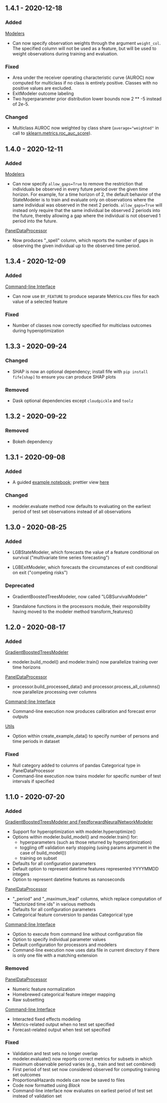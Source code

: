 ## 1.4.1 - 2020-12-18

### Added

<u>Modelers</u>

- Can now specify observation weights through the argument `weight_col`. The specified column will not be used as a feature, but will be used to weight observations during training and evaluation.

### Fixed

- Area under the receiver operating characteristic curve (AUROC) now computed for multiclass if no class is entirely positive. Classes with no positive values are excluded.
- ExitModeler outcome labeling
- Two hyperparameter prior distribution lower bounds now 2 ** -5 instead of 2e-5.

### Changed

- Multiclass AUROC now weighted by class share (`average="weighted"` in call to [sklearn.metrics.roc_auc_score](https://scikit-learn.org/stable/modules/generated/sklearn.metrics.roc_auc_score.html)).

## 1.4.0 - 2020-12-11

### Added

<u>Modelers</u>

- Can now specify `allow_gaps=True` to remove the restriction that individuals be observed in every future period over the given time horizon. For example, for a time horizon of 2, the default behavior of the StateModeler is to train and evaluate only on observations where the same individual was observed in the next 2 periods. `allow_gaps=True` will instead only require that the same individual be observed 2 periods into the future, thereby allowing a gap where the individual is not observed 1 period into the future.

<u>PanelDataProcessor</u>

- Now produces "_spell" column, which reports the number of gaps in observing the given individual up to the observed time period.

## 1.3.4 - 2020-12-09

### Added

<u>Command-line Interface</u>

- Can now use `BY_FEATURE` to produce separate Metrics.csv files for each value of a selected feature

### Fixed

- Number of classes now correctly specified for multiclass outcomes during hyperoptimization

## 1.3.3 - 2020-09-24

### Changed

- SHAP is now an optional dependency; install fife with `pip install fife[shap]` to ensure you can produce SHAP plots

### Removed

- Dask optional dependencies except `cloudpickle` and `toolz`

## 1.3.2 - 2020-09-22

### Removed

- Bokeh dependency

## 1.3.1 - 2020-09-08

### Added

- A guided [example notebook](https://github.com/IDA-HumanCapital/fife/blob/master/examples/country_leadership.ipynb); prettier view [here](https://nbviewer.jupyter.org/github/IDA-HumanCapital/fife/blob/master/examples/country_leadership.ipynb)

### Changed

- modeler.evaluate method now defaults to evaluating on the earliest period of test set observations instead of all observations

## 1.3.0 - 2020-08-25

### Added

- LGBStateModeler, which forecasts the value of a feature conditional on survival ("multivariate time series forecasting")

- LGBExitModeler, which forecasts the circumstances of exit conditional on exit ("competing risks")

### Deprecated

- GradientBoostedTreesModeler, now called "LGBSurvivalModeler"

- Standalone functions in the processors module, their responsibility having moved to the modeler method transform_features()

## 1.2.0 - 2020-08-17

### Added

<u>GradientBoostedTreesModeler</u>

- modeler.build_model() and modeler.train() now parallelize training over time horizons

<u>PanelDataProcessor</u>

- processor.build_processed_data() and processor.process_all_columns() now parallelize processing over columns

<u>Command-line Interface</u>

- Command-line execution now produces calibration and forecast error outputs

<u>Utils</u>

- Option within create_example_data() to specify number of persons and time periods in dataset

### Fixed

- Null category added to columns of pandas Categorical type in PanelDataProcessor
- Command-line execution now trains modeler for specific number of test intervals if specified

## 1.1.0 - 2020-07-20

### Added

<u>GradientBoostedTreesModeler and FeedforwardNeuralNetworkModeler</u>

- Support for hyperoptimization with modeler.hyperoptimize()
- Options within modeler.build_model() and modeler.train() for:
  - hyperparameters (such as those returned by hyperoptimization)
  - toggling off validation early stopping (using params argument in the case of build_model())
  - training on subset
- Defaults for all configuration parameters
- Default option to represent datetime features represented YYYYMMDD integers
- Option to represent datetime features as nanoseconds

<u>PanelDataProcessor</u>

- "\_period" and "\_maximum_lead" columns, which replace computation of "factorized time ids" in various methods
- Defaults for all configuration parameters
- Categorical feature conversion to pandas Categorical type

<u>Command-line Interface</u>

- Option to execute from command line without configuration file
- Option to specify individual parameter values
- Default configuration for processors and modelers
- Command-line execution now uses data file in current directory if there is only one file with a matching extension

### Removed

<u>PanelDataProcessor</u>

- Numeric feature normalization
- Homebrewed categorical feature integer mapping
- Raw subsetting

<u>Command-line Interface</u>

- Interacted fixed effects modeling
- Metrics-related output when no test set specified
- Forecast-related output when test set specified

### Fixed

- Validation and test sets no longer overlap
- modeler.evaluate() now reports correct metrics for subsets in which maximum observable period varies (e.g., train and test set combined)
- First period of test set now considered observed for computing training set outcomes
- ProportionalHazards models can now be saved to files
- Code now formatted using _Black_
- Command-line interface now evaluates on earliest period of test set instead of validation set

